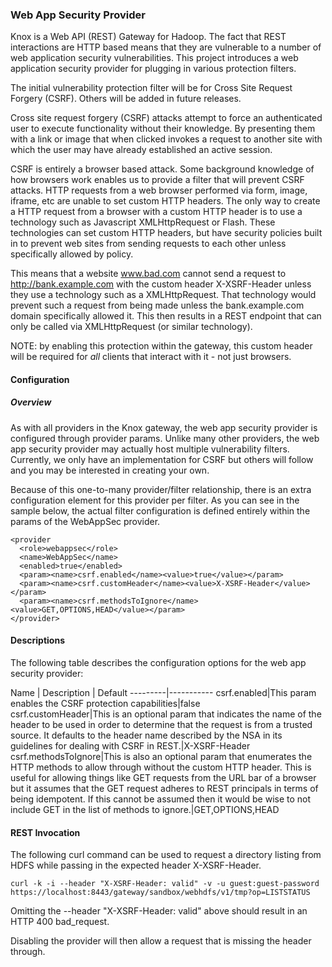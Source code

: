<!---
   Licensed to the Apache Software Foundation (ASF) under one or more
   contributor license agreements.  See the NOTICE file distributed with
   this work for additional information regarding copyright ownership.
   The ASF licenses this file to You under the Apache License, Version 2.0
   (the "License"); you may not use this file except in compliance with
   the License.  You may obtain a copy of the License at

       http://www.apache.org/licenses/LICENSE-2.0

   Unless required by applicable law or agreed to in writing, software
   distributed under the License is distributed on an "AS IS" BASIS,
   WITHOUT WARRANTIES OR CONDITIONS OF ANY KIND, either express or implied.
   See the License for the specific language governing permissions and
   limitations under the License.
--->

### Web App Security Provider ###
Knox is a Web API (REST) Gateway for Hadoop. The fact that REST interactions are HTTP based means that they are vulnerable to a number of web application security vulnerabilities. This project introduces a web application security provider for plugging in various protection filters.

The initial vulnerability protection filter will be for Cross Site Request Forgery (CSRF). Others will be added in future releases.
 
Cross site request forgery (CSRF) attacks attempt to force an authenticated user to 
execute functionality without their knowledge. By presenting them with a link or image that when clicked invokes a request to another site with which the user may have already established an active session.

CSRF is entirely a browser based attack. Some background knowledge of how browsers work enables us to provide a filter that will prevent CSRF attacks. HTTP requests from a web browser performed via form, image, iframe, etc are unable to set custom HTTP headers. The only way to create a HTTP request from a browser with a custom HTTP header is to use a technology such as Javascript XMLHttpRequest or Flash. These technologies can set custom HTTP headers, but have security policies built in to prevent web sites from sending requests to each other 
unless specifically allowed by policy. 

This means that a website www.bad.com cannot send a request to  http://bank.example.com with the custom header X-XSRF-Header unless they use a technology such as a XMLHttpRequest. That technology  would prevent such a request from being made unless the bank.example.com domain specifically allowed it. This then results in a REST endpoint that can only be called via XMLHttpRequest (or similar technology).

NOTE: by enabling this protection within the gateway, this custom header will be required for *all* clients that interact with it - not just browsers.


#### Configuration ####
##### Overview #####
As with all providers in the Knox gateway, the web app security provider is configured through provider params. Unlike many other providers, the web app security provider may actually host multiple vulnerability filters. Currently, we only have an implementation for CSRF but others will follow and you may be interested in creating your own.

Because of this one-to-many provider/filter relationship, there is an extra configuration element for this provider per filter. As you can see in the sample below, the actual filter configuration is defined entirely within the params of the WebAppSec provider.

	<provider
	  <role>webappsec</role>
	  <name>WebAppSec</name>
	  <enabled>true</enabled>
	  <param><name>csrf.enabled</name><value>true</value></param>
	  <param><name>csrf.customHeader</name><value>X-XSRF-Header</value></param>
	  <param><name>csrf.methodsToIgnore</name><value>GET,OPTIONS,HEAD</value></param>
	</provider>

#### Descriptions ####
The following table describes the configuration options for the web app security provider:

Name | Description | Default
---------|-----------
csrf.enabled|This param enables the CSRF protection capabilities|false  
csrf.customHeader|This is an optional param that indicates the name of the header to be used in order to determine that the request is from a trusted source. It defaults to the header name described by the NSA in its guidelines for dealing with CSRF in REST.|X-XSRF-Header
csrf.methodsToIgnore|This is also an optional param that enumerates the HTTP methods to allow through without the custom HTTP header. This is useful for allowing things like GET requests from the URL bar of a browser but it assumes that the GET request adheres to REST principals in terms of being idempotent. If this cannot be assumed then it would be wise to not include GET in the list of methods to ignore.|GET,OPTIONS,HEAD

#### REST Invocation
The following curl command can be used to request a directory listing from HDFS while passing in the expected header X-XSRF-Header.

	curl -k -i --header "X-XSRF-Header: valid" -v -u guest:guest-password https://localhost:8443/gateway/sandbox/webhdfs/v1/tmp?op=LISTSTATUS

Omitting the --header "X-XSRF-Header: valid" above should result in an HTTP 400 bad_request.

Disabling the provider will then allow a request that is missing the header through. 

